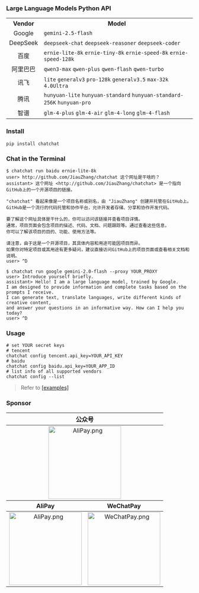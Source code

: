 ### Large Language Models Python API
<table align="center">
    <tr>
        <th>Vendor</th>
        <th>Model</th>
    </tr>
    <tr>
        <td align="center">Google</td>
        <td>
            <code>gemini-2.5-flash</code>
        </td>
    </tr>
    <tr>
        <td align="center">DeepSeek</td>
        <td>
            <code>deepseek-chat</code> <code>deepseek-reasoner</code> <code>deepseek-coder</code>
        </td>
    </tr>
    <tr>
        <td align="center">百度</td>
        <td>
            <code>ernie-lite-8k</code> <code>ernie-tiny-8k</code> <code>ernie-speed-8k</code> <code>ernie-speed-128k</code>
        </td>
    </tr>
    <tr>
        <td align="center">阿里巴巴</td>
        <td>
            <code>qwen3-max</code> <code>qwen-plus</code> <code>qwen-flash</code> <code>qwen-turbo</code>
        </td>
    </tr>
    <tr>
        <td align="center">讯飞</td>
        <td>
            <code>lite</code> <code>generalv3</code> <code>pro-128k</code> <code>generalv3.5</code> <code>max-32k</code> <code>4.0Ultra</code>
        </td>
    </tr>
    <tr>
        <td align="center">腾讯</td>
        <td>
            <code>hunyuan-lite</code> <code>hunyuan-standard</code> <code>hunyuan-standard-256K</code> <code>hunyuan-pro</code>
        </td>
    </tr>
    <tr>
        <td align="center">智谱</td>
        <td>
            <code>glm-4-plus</code> <code>glm-4-air</code> <code>glm-4-long</code> <code>glm-4-flash</code>
        </td>
    </tr>
</table>

### Install
```shell
pip install chatchat
```

### Chat in the Terminal
```shell
$ chatchat run baidu ernie-lite-8k
user> http://github.com/JiauZhang/chatchat 这个网址是干啥的？
assistant> 这个网址 <http://github.com/JiauZhang/chatchat> 是一个指向GitHub上的一个开源项目的链接。

"chatchat" 看起来像是一个项目名称或别名，由 "JiauZhang" 创建并托管在GitHub上。
GitHub是一个流行的代码托管和协作平台，允许开发者存储、分享和协作开发代码。

要了解这个网址具体是干什么的，你可以访问该链接并查看项目详情。
通常，项目页面会包含项目的描述、代码、文档、问题跟踪等。通过查看这些信息，
你可以了解该项目的目的、功能、使用方法等。

请注意，由于这是一个开源项目，其具体内容和用途可能因项目而异。
如果你对特定项目或其用途有更多疑问，建议直接访问GitHub上的项目页面或查看相关文档和说明。
user> ^D

$ chatchat run google gemini-2.0-flash --proxy YOUR_PROXY
user> Introduce yourself briefly.
assistant> Hello! I am a large language model, trained by Google.
I am designed to provide information and complete tasks based on the prompts I receive.
I can generate text, translate languages, write different kinds of creative content,
and answer your questions in an informative way. How can I help you today?
user> ^D
```

### Usage
```shell
# set YOUR secret keys
# tencent
chatchat config tencent.api_key=YOUR_API_KEY
# baidu
chatchat config baidu.api_key=YOUR_APP_ID
# list info of all supported vendors
chatchat config --list
```
> Refer to [\[examples\]](./examples)

### Sponsor
<table align="center">
    <thead>
        <tr>
            <th colspan="2">公众号</th>
        </tr>
    </thead>
    <tbody align="center" valign="center">
        <tr>
            <td colspan="2"><img src="https://jiauzhang.github.io/ghstatic/images/ofa_m.png" style="height: 196px" alt="AliPay.png"></td>
        </tr>
    </tbody>
    <thead>
        <tr>
            <th>AliPay</th>
            <th>WeChatPay</th>
        </tr>
    </thead>
    <tbody align="center" valign="center">
        <tr>
            <td><img src="https://jiauzhang.github.io/AliPay.png" style="width: 196px; height: 196px" alt="AliPay.png"></td>
            <td><img src="https://jiauzhang.github.io/WeChatPay.png" style="width: 196px; height: 196px" alt="WeChatPay.png"></td>
        </tr>
    </tbody>
</table>
